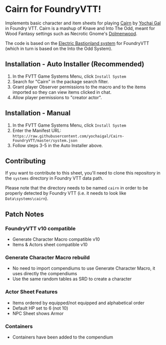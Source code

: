 # Cairn for FoundryVTT!

Implements basic character and item sheets for playing [Cairn](https://cairnrpg.com) by [Yochai Gal](https://newschoolrevolution.com) in Foundry VTT. Cairn is a mashup of Knave and Into The Odd, meant for Wood Fantasy settings such as Necrotic Gnome's [Dolmenwood](https://necroticgnome.com/collections/dolmenwood).

The code is based on the [Electric Bastionland system](https://github.com/mvdleden/electric-bastionland-FoundryVTT/) for FoundryVTT (which in turn is based on the Into the Odd System).

## Installation - Auto Installer (Recommended)

1. In the FVTT Game Systems Menu, click `Install System`
2. Search for "Cairn" in the package search filter.
4. Grant player Observer permissions to the macro and to the items imported so they can view items clicked in chat.
5. Allow player permissions to "creator actor".

## Installation - Manual

1. In the FVTT Game Systems Menu, click `Install System`
2. Enter the Manifest URL: `https://raw.githubusercontent.com/yochaigal/Cairn-FoundryVTT/master/system.json`
3. Follow steps 3-5 in the Auto Installer above.

## Contributing

If you want to contribute to this sheet, you'll need to clone this repository in the `systems` directory in Foundry VTT data path.

Please note that the directory needs to be named `cairn` in order to be properly detected by Foundry VTT (i.e. it needs to look like `Data\systems\cairn`).

## Patch Notes

### FoundryVTT v10 compatible

* Generate Character Macro compatible v10
* Items & Actors sheet compatible v10

### Generate Character Macro rebuild

* No need to import compendiums to use Generate Character Macro, it uses directly the compendiums
* Use the same random tables as SRD to create a character

### Actor Sheet Features

* Items ordered by equipped/not equipped and alphabetical order
* Default HP set to 6 (not 10)
* NPC Sheet shows Armor

### Containers

* Containers have been added to the compendium
